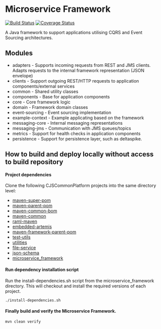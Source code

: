 # Microservice Framework

[![Build Status](https://travis-ci.org/CJSCommonPlatform/microservice_framework.svg?branch=master)](https://travis-ci.org/CJSCommonPlatform/microservice_framework) [![Coverage Status](https://coveralls.io/repos/github/CJSCommonPlatform/microservice_framework/badge.svg?branch=master)](https://coveralls.io/github/CJSCommonPlatform/microservice_framework?branch=master)

A Java framework to support applications utilising CQRS and Event Sourcing architectures.

## Modules

* adapters - Supports incoming requests from REST and JMS clients. Adapts requests to the internal framework representation (JSON envelope)
* clients - Support outgoing REST/HTTP requests to application components/external services
* common - Shared utility classes
* components - Base for application components
* core - Core framework logic
* domain - Framework domain classes
* event-sourcing - Event sourcing implementation
* example-context - Example applicating based on the framework
* messaging-core - Internal messaging representations
* messaging-jms - Communication with JMS queues/topics
* metrics - Support for health checks in application components
* persistence - Support for persistence layer, such as deltaspike.

## How to build and deploy locally without access to build repository

#### Project dependencies
Clone the following CJSCommonPlatform projects into the same directory level:
* [maven-super-pom](https://github.com/CJSCommonPlatform/maven-super-pom)
* [maven-parent-pom](https://github.com/CJSCommonPlatform/maven-parent-pom)
* [maven-common-bom](https://github.com/CJSCommonPlatform/maven-common-bom)
* [maven-common](https://github.com/CJSCommonPlatform/maven-common)
* [raml-maven](https://github.com/CJSCommonPlatform/raml-maven)
* [embedded-artemis](https://github.com/CJSCommonPlatform/embedded-artemis)
* [maven-framework-parent-pom](https://github.com/CJSCommonPlatform/maven-framework-parent-pom)
* [test-utils](https://github.com/CJSCommonPlatform/test-utils)
* [utilities](https://github.com/CJSCommonPlatform/utilities)
* [file-service](https://github.com/CJSCommonPlatform/file-service)
* [json-schema](https://github.com/CJSCommonPlatform/json-schema)
* [microservice_framework](https://github.com/CJSCommonPlatform/microservice_framework)

#### Run dependency installation script
Run the install-dependencies.sh script from the microservice_framework directory.  This will checkout 
and install the required versions of each project.

`./install-dependencies.sh`

#### Finally build and verify the Microservice Framework.

`mvn clean verify`
